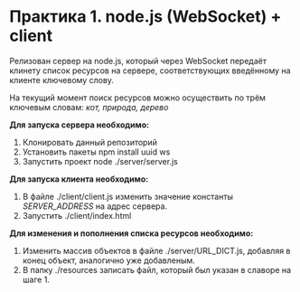 # Практика 1. node.js (WebSocket) + client

Релизован сервер на node.js, который через WebSocket передаёт клинету
список ресурсов на сервере, соответствующих введённому на клиенте
ключевому слову.

На текущий момент поиск ресурсов можно осуществить по трём ключевым словам: _кот, природа, дерево_



**Для запуска сервера необходимо:**
1. Клонировать данный репозиторий
2. Установить пакеты npm install uuid ws 
3. Запустить проект node ./server/server.js

**Для запуска клиента необходимо:**
1. В файле ./client/client.js изменить значение константы _SERVER_ADDRESS_ на адрес сервера.
2. Запустить ./client/index.html

**Для изменения и пополнения списка ресурсов необходимо:**
1. Изменить массив объектов в файле ./server/URL_DICT.js, добавляя в конец объект, аналогично уже добавленым.
2. В папку ./resources записать файл, который был указан в славоре на шаге 1.

